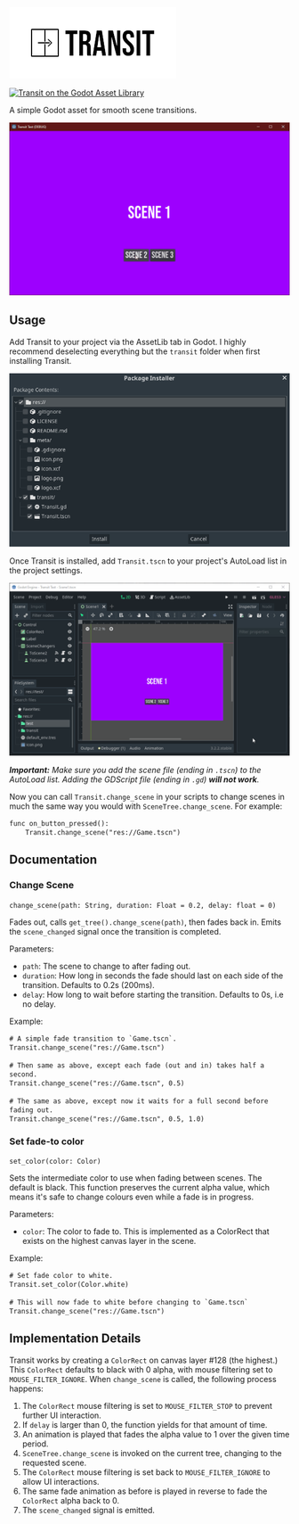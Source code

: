 ![Transit](meta/logo.png)

[![Transit on the Godot Asset Library](https://img.shields.io/badge/Godot%20Asset%20Library-Transit-blue)](https://godotengine.org/asset-library/asset/719)

A simple Godot asset for smooth scene transitions.

![GIF showing Transit in action](meta/transit.gif)

## Usage

Add Transit to your project via the AssetLib tab in Godot. I highly recommend deselecting everything but the `transit` folder when first installing Transit.

![Image showing the package installer with only transit selected](meta/package-installer.png)

Once Transit is installed, add `Transit.tscn` to your project's AutoLoad list in the project settings.

![GIF showing how to add Transit to a project's AutoLoad list](meta/autoload.gif)

***Important:** Make sure you add the scene file (ending in `.tscn`) to the AutoLoad list. Adding the GDScript file (ending in `.gd`) **will not work**.*

Now you can call `Transit.change_scene` in your scripts to change scenes in much the same way you would with `SceneTree.change_scene`. For example:

```GDScript
func on_button_pressed():
    Transit.change_scene("res://Game.tscn")
```

## Documentation

### Change Scene

`change_scene(path: String, duration: Float = 0.2, delay: float = 0)`

Fades out, calls `get_tree().change_scene(path)`, then fades back in. Emits the `scene_changed` signal once the transition is completed.

Parameters:
* `path`: The scene to change to after fading out.
* `duration`: How long in seconds the fade should last on each side of the transition. Defaults to 0.2s (200ms).
* `delay`: How long to wait before starting the transition. Defaults to 0s, i.e no delay.

Example:
```GDScript
# A simple fade transition to `Game.tscn`.
Transit.change_scene("res://Game.tscn")

# Then same as above, except each fade (out and in) takes half a second.
Transit.change_scene("res://Game.tscn", 0.5)

# The same as above, except now it waits for a full second before fading out.
Transit.change_scene("res://Game.tscn", 0.5, 1.0)
```

### Set fade-to color

`set_color(color: Color)`

Sets the intermediate color to use when fading between scenes. The default is black. This function preserves the current alpha value, which means it's safe to change colours even while a fade is in progress.

Parameters:
* `color`: The color to fade to. This is implemented as a ColorRect that exists on the highest canvas layer in the scene.

Example:
```GDScript
# Set fade color to white.
Transit.set_color(Color.white)

# This will now fade to white before changing to `Game.tscn`
Transit.change_scene("res://Game.tscn")
```

## Implementation Details

Transit works by creating a `ColorRect` on canvas layer #128 (the highest.) This `ColorRect` defaults to black with 0 alpha, with mouse filtering set to `MOUSE_FILTER_IGNORE`. When `change_scene` is called, the following process happens:
1. The `ColorRect` mouse filtering is set to `MOUSE_FILTER_STOP` to prevent further UI interaction.
2. If `delay` is larger than 0, the function yields for that amount of time.
3. An animation is played that fades the alpha value to 1 over the given time period.
4. `SceneTree.change_scene` is invoked on the current tree, changing to the requested scene.
5. The `ColorRect` mouse filtering is set back to `MOUSE_FILTER_IGNORE` to allow UI interactions.
6. The same fade animation as before is played in reverse to fade the `ColorRect` alpha back to 0.
7. The `scene_changed` signal is emitted.
